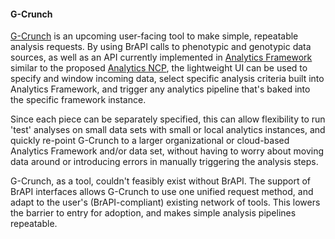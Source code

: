 #### G-Crunch

<!-- Josh -->
[G-Crunch](https://github.com/CornellILCI/G-CrunchUI) is an upcoming user-facing tool to make simple, repeatable analysis requests. By using BrAPI calls to phenotypic and genotypic data sources, as well as an API currently implemented in [Analytics Framework](https://github.com/CornellILCI/af-pipeline) similar to the proposed [Analytics NCP](https://brapinewconceptpreview.docs.apiary.io/), the lightweight UI can be used to specify and window incoming data, select specific analysis criteria built into Analytics Framework, and trigger any analytics pipeline that's baked into the specific framework instance.

Since each piece can be separately specified, this can allow flexibility to run 'test' analyses on small data sets with small or local analytics instances, and quickly re-point G-Crunch to a larger organizational or cloud-based Analytics Framework and/or data set, without having to worry about moving data around or introducing errors in manually triggering the analysis steps.

G-Crunch, as a tool, couldn't feasibly exist without BrAPI. The support of BrAPI interfaces allows G-Crunch to use one unified request method, and adapt to the user's (BrAPI-compliant) existing network of tools. This lowers the barrier to entry for adoption, and makes simple analysis pipelines repeatable. 
